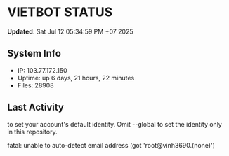 # VIETBOT STATUS
**Updated**: Sat Jul 12 05:34:59 PM +07 2025

## System Info
- IP: 103.77.172.150
- Uptime: up 6 days, 21 hours, 22 minutes
- Files: 28908

## Last Activity

to set your account's default identity.
Omit --global to set the identity only in this repository.

fatal: unable to auto-detect email address (got 'root@vinh3690.(none)')
